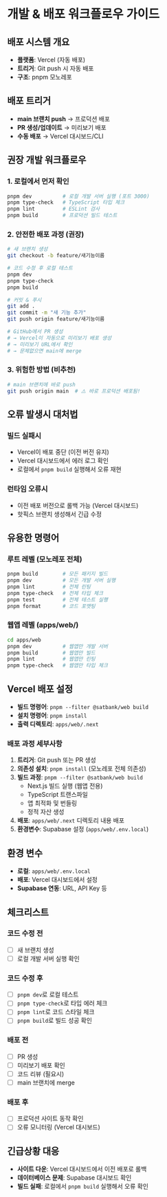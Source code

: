 # 개발 & 배포 워크플로우 가이드

## 배포 시스템 개요
- **플랫폼**: Vercel (자동 배포)
- **트리거**: Git push 시 자동 배포
- **구조**: pnpm 모노레포

## 배포 트리거
- **main 브랜치 push** → 프로덕션 배포
- **PR 생성/업데이트** → 미리보기 배포
- **수동 배포** → Vercel 대시보드/CLI

## 권장 개발 워크플로우

### 1. 로컬에서 먼저 확인
```bash
pnpm dev          # 로컬 개발 서버 실행 (포트 3000)
pnpm type-check   # TypeScript 타입 체크
pnpm lint         # ESLint 검사
pnpm build        # 프로덕션 빌드 테스트
```

### 2. 안전한 배포 과정 (권장)
```bash
# 새 브랜치 생성
git checkout -b feature/새기능이름

# 코드 수정 후 로컬 테스트
pnpm dev
pnpm type-check
pnpm build

# 커밋 & 푸시
git add .
git commit -m "새 기능 추가"
git push origin feature/새기능이름

# GitHub에서 PR 생성
# → Vercel이 자동으로 미리보기 배포 생성
# → 미리보기 URL에서 확인
# → 문제없으면 main에 merge
```

### 3. 위험한 방법 (비추천)
```bash
# main 브랜치에 바로 push
git push origin main  # ⚠️ 바로 프로덕션 배포됨!
```

## 오류 발생시 대처법

### 빌드 실패시
- Vercel이 배포 중단 (이전 버전 유지)
- Vercel 대시보드에서 에러 로그 확인
- 로컬에서 `pnpm build` 실행해서 오류 재현

### 런타임 오류시
- 이전 배포 버전으로 롤백 가능 (Vercel 대시보드)
- 핫픽스 브랜치 생성해서 긴급 수정

## 유용한 명령어

### 루트 레벨 (모노레포 전체)
```bash
pnpm build        # 모든 패키지 빌드
pnpm dev          # 모든 개발 서버 실행
pnpm lint         # 전체 린팅
pnpm type-check   # 전체 타입 체크
pnpm test         # 전체 테스트 실행
pnpm format       # 코드 포맷팅
```

### 웹앱 레벨 (apps/web/)
```bash
cd apps/web
pnpm dev          # 웹앱만 개발 서버
pnpm build        # 웹앱만 빌드
pnpm lint         # 웹앱만 린팅
pnpm type-check   # 웹앱만 타입 체크
```

## Vercel 배포 설정
- **빌드 명령어**: `pnpm --filter @satbank/web build`
- **설치 명령어**: `pnpm install`
- **출력 디렉토리**: `apps/web/.next`

### 배포 과정 세부사항
1. **트리거**: Git push 또는 PR 생성
2. **의존성 설치**: `pnpm install` (모노레포 전체 의존성)
3. **빌드 과정**: `pnpm --filter @satbank/web build`
   - Next.js 빌드 실행 (웹앱 전용)
   - TypeScript 트랜스파일
   - 앱 최적화 및 번들링
   - 정적 자산 생성
4. **배포**: `apps/web/.next` 디렉토리 내용 배포
5. **환경변수**: Supabase 설정 (`apps/web/.env.local`)

## 환경 변수
- **로컬**: `apps/web/.env.local`
- **배포**: Vercel 대시보드에서 설정
- **Supabase 연동**: URL, API Key 등

## 체크리스트

### 코드 수정 전
- [ ] 새 브랜치 생성
- [ ] 로컬 개발 서버 실행 확인

### 코드 수정 후
- [ ] `pnpm dev`로 로컬 테스트
- [ ] `pnpm type-check`로 타입 에러 체크
- [ ] `pnpm lint`로 코드 스타일 체크
- [ ] `pnpm build`로 빌드 성공 확인

### 배포 전
- [ ] PR 생성
- [ ] 미리보기 배포 확인
- [ ] 코드 리뷰 (필요시)
- [ ] main 브랜치에 merge

### 배포 후
- [ ] 프로덕션 사이트 동작 확인
- [ ] 오류 모니터링 (Vercel 대시보드)

## 긴급상황 대응
- **사이트 다운**: Vercel 대시보드에서 이전 배포로 롤백
- **데이터베이스 문제**: Supabase 대시보드 확인
- **빌드 실패**: 로컬에서 `pnpm build` 실행해서 오류 확인